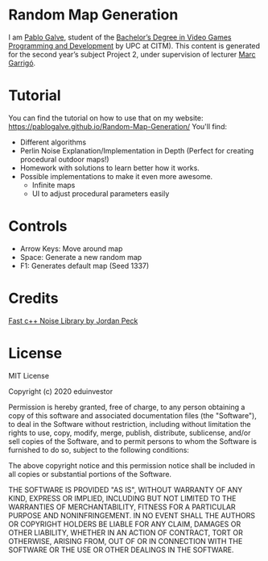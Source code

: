 # Random Map Generation
 
I am [Pablo Galve](https://www.linkedin.com/in/pablogalve), student of the
[Bachelor’s Degree in
Video Games Programming and Development](https://www.citm.upc.edu/ing/estudis/graus-videojocs/) by UPC at CITM). 
This content is generated for the second year’s subject Project 2, under supervision of lecturer
[Marc Garrigó](https://www.linkedin.com/in/mgarrigo).

# Tutorial
You can find the tutorial on how to use that on my website: https://pablogalve.github.io/Random-Map-Generation/
You'll find:
- Different algorithms
- Perlin Noise Explanation/Implementation in Depth (Perfect for creating procedural outdoor maps!)
- Homework with solutions to learn better how it works.
- Possible implementations to make it even more awesome.
	- Infinite maps
	- UI to adjust procedural parameters easily

# Controls 
- Arrow Keys: Move around map
- Space: Generate a new random map
- F1: Generates default map (Seed 1337)
	
# Credits
[Fast c++ Noise Library by Jordan Peck](https://github.com/Auburns/FastNoise)

# License
MIT License

Copyright (c) 2020 eduinvestor

Permission is hereby granted, free of charge, to any person obtaining a copy
of this software and associated documentation files (the "Software"), to deal
in the Software without restriction, including without limitation the rights
to use, copy, modify, merge, publish, distribute, sublicense, and/or sell
copies of the Software, and to permit persons to whom the Software is
furnished to do so, subject to the following conditions:

The above copyright notice and this permission notice shall be included in all
copies or substantial portions of the Software.

THE SOFTWARE IS PROVIDED "AS IS", WITHOUT WARRANTY OF ANY KIND, EXPRESS OR
IMPLIED, INCLUDING BUT NOT LIMITED TO THE WARRANTIES OF MERCHANTABILITY,
FITNESS FOR A PARTICULAR PURPOSE AND NONINFRINGEMENT. IN NO EVENT SHALL THE
AUTHORS OR COPYRIGHT HOLDERS BE LIABLE FOR ANY CLAIM, DAMAGES OR OTHER
LIABILITY, WHETHER IN AN ACTION OF CONTRACT, TORT OR OTHERWISE, ARISING FROM,
OUT OF OR IN CONNECTION WITH THE SOFTWARE OR THE USE OR OTHER DEALINGS IN THE
SOFTWARE.